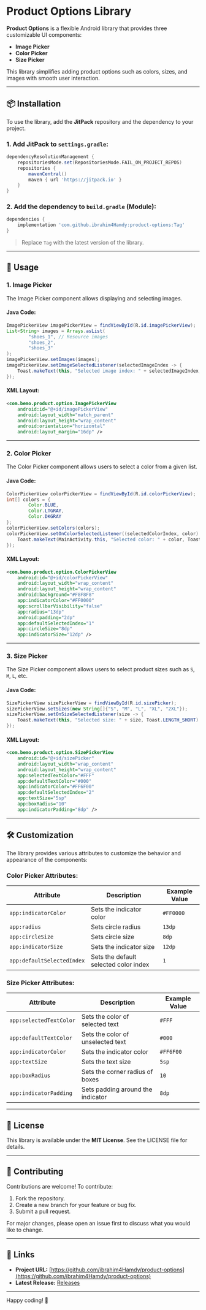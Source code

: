 # Product Options Library

**Product Options** is a flexible Android library that provides three customizable UI components:

- **Image Picker**
- **Color Picker**
- **Size Picker**

This library simplifies adding product options such as colors, sizes, and images with smooth user interaction.

---

## 📦 Installation

To use the library, add the **JitPack** repository and the dependency to your project.

### 1. Add JitPack to `settings.gradle`:

```groovy
dependencyResolutionManagement {
    repositoriesMode.set(RepositoriesMode.FAIL_ON_PROJECT_REPOS)
    repositories {
        mavenCentral()
        maven { url 'https://jitpack.io' }
    }
}
```

### 2. Add the dependency to `build.gradle` (Module):

```groovy
dependencies {
    implementation 'com.github.ibrahim4Hamdy:product-options:Tag'
}
```
> Replace `Tag` with the latest version of the library.

---

## 🚀 Usage

### 1. **Image Picker**

The Image Picker component allows displaying and selecting images.

#### Java Code:

```java
ImagePickerView imagePickerView = findViewById(R.id.imagePickerView);
List<String> images = Arrays.asList(
        "shoes_1", // Resource images
        "shoes_2",
        "shoes_3"
);
imagePickerView.setImages(images);
imagePickerView.setImageSelectedListener(selectedImageIndex -> {
    Toast.makeText(this, "Selected image index: " + selectedImageIndex, Toast.LENGTH_SHORT).show();
});
```

#### XML Layout:

```xml
<com.bemo.product.option.ImagePickerView
    android:id="@+id/imagePickerView"
    android:layout_width="match_parent"
    android:layout_height="wrap_content"
    android:orientation="horizontal"
    android:layout_margin="16dp" />
```

---

### 2. **Color Picker**

The Color Picker component allows users to select a color from a given list.

#### Java Code:

```java
ColorPickerView colorPickerView = findViewById(R.id.colorPickerView);
int[] colors = {
        Color.BLUE,
        Color.LTGRAY,
        Color.DKGRAY
};
colorPickerView.setColors(colors);
colorPickerView.setOnColorSelectedListener((selectedColorIndex, color) -> {
    Toast.makeText(MainActivity.this, "Selected color: " + color, Toast.LENGTH_SHORT).show();
});
```

#### XML Layout:

```xml
<com.bemo.product.option.ColorPickerView
    android:id="@+id/colorPickerView"
    android:layout_width="wrap_content"
    android:layout_height="wrap_content"
    android:background="#F8F8F8"
    app:indicatorColor="#FF0000"
    app:scrollbarVisibility="false"
    app:radius="13dp"
    android:padding="2dp"
    app:defaultSelectedIndex="1"
    app:circleSize="8dp"
    app:indicatorSize="12dp" />
```

---

### 3. **Size Picker**

The Size Picker component allows users to select product sizes such as `S`, `M`, `L`, etc.

#### Java Code:

```java
SizePickerView sizePickerView = findViewById(R.id.sizePicker);
sizePickerView.setSizes(new String[]{"S", "M", "L", "XL", "2XL"});
sizePickerView.setOnSizeSelectedListener(size -> {
    Toast.makeText(this, "Selected size: " + size, Toast.LENGTH_SHORT).show();
});
```

#### XML Layout:

```xml
<com.bemo.product.option.SizePickerView
    android:id="@+id/sizePicker"
    android:layout_width="wrap_content"
    android:layout_height="wrap_content"
    app:selectedTextColor="#FFF"
    app:defaultTextColor="#000"
    app:indicatorColor="#FF6F00"
    app:defaultSelectedIndex="2"
    app:textSize="5sp"
    app:boxRadius="10"
    app:indicatorPadding="8dp" />
```

---

## 🛠️ Customization

The library provides various attributes to customize the behavior and appearance of the components:

### **Color Picker Attributes**:
| Attribute               | Description                          | Example Value  |
|-------------------------|--------------------------------------|----------------|
| `app:indicatorColor`    | Sets the indicator color             | `#FF0000`      |
| `app:radius`            | Sets circle radius                  | `13dp`         |
| `app:circleSize`        | Sets circle size                    | `8dp`          |
| `app:indicatorSize`     | Sets the indicator size             | `12dp`         |
| `app:defaultSelectedIndex` | Sets the default selected color index | `1`            |

### **Size Picker Attributes**:
| Attribute               | Description                          | Example Value  |
|-------------------------|--------------------------------------|----------------|
| `app:selectedTextColor` | Sets the color of selected text      | `#FFF`         |
| `app:defaultTextColor`  | Sets the color of unselected text    | `#000`         |
| `app:indicatorColor`    | Sets the indicator color             | `#FF6F00`      |
| `app:textSize`          | Sets the text size                  | `5sp`          |
| `app:boxRadius`         | Sets the corner radius of boxes      | `10`           |
| `app:indicatorPadding`  | Sets padding around the indicator    | `8dp`          |

---

## 📄 License

This library is available under the **MIT License**. See the LICENSE file for details.

---

## 🌟 Contributing

Contributions are welcome! To contribute:
1. Fork the repository.
2. Create a new branch for your feature or bug fix.
3. Submit a pull request.

For major changes, please open an issue first to discuss what you would like to change.

---

## 🔗 Links

- **Project URL:** [https://github.com/ibrahim4Hamdy/product-options](https://github.com/ibrahim4Hamdy/product-options)
- **Latest Release:** [Releases](https://github.com/ibrahim4Hamdy/product-options/releases)

---

Happy coding! 🚀
